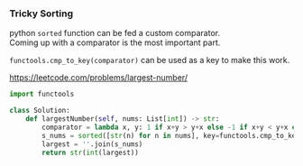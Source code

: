 ### Tricky Sorting

python `sorted` function can be fed a custom comparator. <br />
Coming up with a comparator is the most important part.

`functools.cmp_to_key(comparator)` can be used as a key to make this work.

https://leetcode.com/problems/largest-number/
```py
import functools

class Solution:
    def largestNumber(self, nums: List[int]) -> str:
        comparator = lambda x, y: 1 if x+y > y+x else -1 if x+y < y+x else 0
        s_nums = sorted([str(n) for n in nums], key=functools.cmp_to_key(comparator), reverse=True)
        largest = ''.join(s_nums)
        return str(int(largest))
```